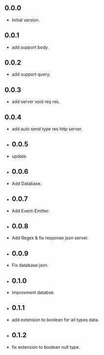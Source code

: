 ## 0.0.0

- Initial version.

## 0.0.1

- add support body.

## 0.0.2

- add support query.

## 0.0.3

- add server void req res.

## 0.0.4

- add auto send type res http server.

- ## 0.0.5

- update.

- ## 0.0.6

- Add Database.

- ## 0.0.7

- Add Event-Emitter.

- ## 0.0.8

- Add Regex & fix response json server.

- ## 0.0.9

- Fix database json.


- ## 0.1.0

- Improvment databse.


- ## 0.1.1

- add extension to boolean for all types data.


- ## 0.1.2

- fix extension to boolean null type.

